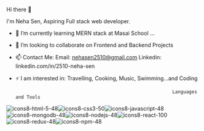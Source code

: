 Hi there 👋

I'm Neha Sen,
Aspiring Full stack web developer.



- 🔭 I’m currently learning MERN stack at Masai School ...
- 👯 I’m looking to collaborate on Frontend and Backend Projects
- 📫 Contact Me: Email: nehasen2510@gmail.com
                  Linkedin: linkedin.com/in/2510-neha-sen
- ⚡ I am interested in: Travelling, Cooking, Music, Swimming...and Coding




                                                               Languages and Tools
                                                               
                                                               
                                                               
![icons8-html-5-48](https://user-images.githubusercontent.com/96072906/163950239-0f692589-eef4-47a0-a035-3d4ce6f5d794.png)![icons8-css3-50](https://user-images.githubusercontent.com/96072906/163950263-6e7b5749-0995-4721-93c4-b65df3a489d1.png)![icons8-javascript-48](https://user-images.githubusercontent.com/96072906/163950281-ce521101-2495-4412-ab0f-7aeeab7d59f5.png)![icons8-mongodb-48](https://user-images.githubusercontent.com/96072906/163950295-c5c296bc-59fe-4d6b-9db6-bf72df5b2a92.png)![icons8-nodejs-48](https://user-images.githubusercontent.com/96072906/163950343-6404ffdc-f0e7-403a-a344-f96a603a8c74.png)![icons8-react-100](https://user-images.githubusercontent.com/96072906/163950364-a826dac3-d8e3-4614-9f8a-7721ccb22636.png)![icons8-redux-48](https://user-images.githubusercontent.com/96072906/163950371-7cae31b9-df40-4b2e-b7ea-64f8f4b19630.png)![icons8-npm-48](https://user-images.githubusercontent.com/96072906/163950393-09616e65-2706-47ce-a50b-ba6d8275d0ef.png)     

